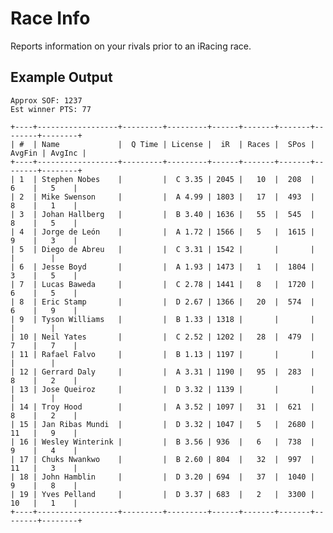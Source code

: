 # Race Info
Reports information on your rivals prior to an iRacing race.

## Example Output

    Approx SOF: 1237    
    Est winner PTS: 77
    
    +----+------------------+---------+---------+------+-------+-------+--------+--------+
    | #  | Name             |  Q Time | License |  iR  | Races |  SPos | AvgFin | AvgInc |
    +----+------------------+---------+---------+------+-------+-------+--------+--------+
    | 1  | Stephen Nobes    |         |  C 3.35 | 2045 |   10  |  208  |   6    |   5    |
    | 2  | Mike Swenson     |         |  A 4.99 | 1803 |   17  |  493  |   8    |   1    |
    | 3  | Johan Hallberg   |         |  B 3.40 | 1636 |   55  |  545  |   8    |   5    |
    | 4  | Jorge de León    |         |  A 1.72 | 1566 |   5   |  1615 |   9    |   3    |
    | 5  | Diego de Abreu   |         |  C 3.31 | 1542 |       |       |        |        |
    | 6  | Jesse Boyd       |         |  A 1.93 | 1473 |   1   |  1804 |   3    |   5    |
    | 7  | Lucas Baweda     |         |  C 2.78 | 1441 |   8   |  1720 |   6    |   5    |
    | 8  | Eric Stamp       |         |  D 2.67 | 1366 |   20  |  574  |   6    |   9    |
    | 9  | Tyson Williams   |         |  B 1.33 | 1318 |       |       |        |        |
    | 10 | Neil Yates       |         |  C 2.52 | 1202 |   28  |  479  |   7    |   7    |
    | 11 | Rafael Falvo     |         |  B 1.13 | 1197 |       |       |        |        |
    | 12 | Gerrard Daly     |         |  A 3.31 | 1190 |   95  |  283  |   8    |   2    |
    | 13 | Jose Queiroz     |         |  D 3.32 | 1139 |       |       |        |        |
    | 14 | Troy Hood        |         |  A 3.52 | 1097 |   31  |  621  |   8    |   2    |
    | 15 | Jan Ribas Mundi  |         |  D 3.32 | 1047 |   5   |  2680 |   11   |   9    |
    | 16 | Wesley Winterink |         |  B 3.56 | 936  |   6   |  738  |   9    |   4    |
    | 17 | Chuks Nwankwo    |         |  B 2.60 | 804  |   32  |  997  |   11   |   3    |
    | 18 | John Hamblin     |         |  D 3.20 | 694  |   37  |  1040 |   9    |   8    |
    | 19 | Yves Pelland     |         |  D 3.37 | 683  |   2   |  3300 |   10   |   1    |
    +----+------------------+---------+---------+------+-------+-------+--------+--------+
